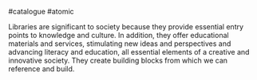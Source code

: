 #catalogue #atomic 

Libraries are significant to society because they provide essential entry points to knowledge and culture. In addition, they offer educational materials and services, stimulating new ideas and perspectives and advancing literacy and education, all essential elements of a creative and innovative society. They create building blocks from which we can reference and build.